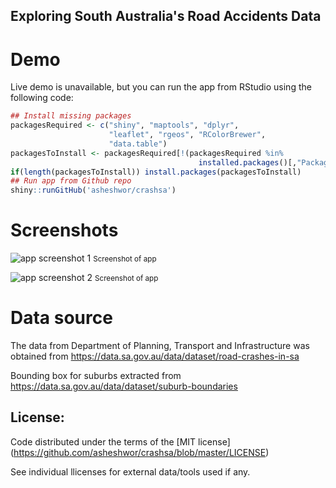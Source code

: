 ## Exploring South Australia's Road Accidents Data

# Demo

Live demo is unavailable, but you can run the app from RStudio using the following code:

```R
## Install missing packages
packagesRequired <- c("shiny", "maptools", "dplyr",
                      "leaflet", "rgeos", "RColorBrewer",
                      "data.table")
packagesToInstall <- packagesRequired[!(packagesRequired %in%
                                          installed.packages()[,"Package"])]
if(length(packagesToInstall)) install.packages(packagesToInstall)
## Run app from Github repo
shiny::runGitHub('asheshwor/crashsa')
````

# Screenshots

![app screenshot 1](img/img1.png)
<small>Screenshot of app</small>

![app screenshot 2](img/img2.png)
<small>Screenshot of app</small>
# Data source

The data from Department of Planning, Transport and Infrastructure was obtained from https://data.sa.gov.au/data/dataset/road-crashes-in-sa

Bounding box for suburbs extracted from https://data.sa.gov.au/data/dataset/suburb-boundaries

## License:

Code distributed under the terms of the [MIT license] (https://github.com/asheshwor/crashsa/blob/master/LICENSE)

See individual llicenses for external data/tools used if any.
